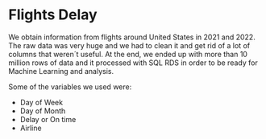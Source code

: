 # Flights Delay

We obtain information from flights around United States in 2021 and 2022. The raw data was very huge and we had to clean it and get rid of a lot of columns that weren´t useful.
At the end, we ended up with more than 10 million rows of data and it processed with SQL RDS in order to be ready for Machine Learning and analysis. 

Some of the variables we used were:
- Day of Week
- Day of Month
- Delay or On time
- Airline
